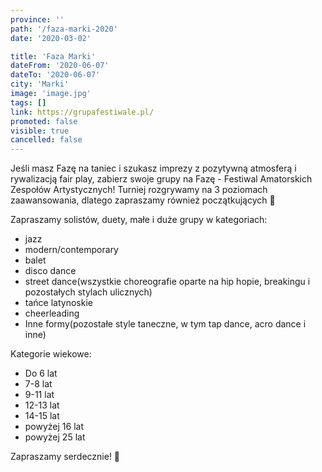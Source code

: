 ```yaml
---
province: ''
path: '/faza-marki-2020'
date: '2020-03-02'

title: 'Faza Marki'
dateFrom: '2020-06-07'
dateTo: '2020-06-07'
city: 'Marki'
image: 'image.jpg'
tags: []
link: https://grupafestiwale.pl/
promoted: false
visible: true
cancelled: false
---
```

Jeśli masz Fazę na taniec i szukasz imprezy z pozytywną atmosferą i rywalizacją fair play, zabierz swoje grupy na Fazę - Festiwal Amatorskich Zespołów Artystycznych! Turniej rozgrywamy na 3 poziomach zaawansowania, dlatego zapraszamy również początkujących 🙂

Zapraszamy solistów, duety, małe i duże grupy w kategoriach:
- jazz
- modern/contemporary
- balet
- disco dance
- street dance(wszystkie choreografie oparte na hip hopie, breakingu i pozostałych stylach ulicznych)
- tańce latynoskie
- cheerleading
- Inne formy(pozostałe style taneczne, w tym tap dance, acro dance i inne)

Kategorie wiekowe:
- Do 6 lat
- 7-8 lat
- 9-11 lat
- 12-13 lat
- 14-15 lat
- powyżej 16 lat
- powyżej 25 lat

Zapraszamy serdecznie! 🙂
